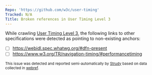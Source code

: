 ```yaml
---
Repo: 'https://github.com/w3c/user-timing'
Tracked: N/A
Title: Broken references in User Timing Level 3
---
```


While crawling [User Timing Level 3](https://w3c.github.io/user-timing/), the following links to other specifications were detected as pointing to non-existing anchors:
* [ ] https://webidl.spec.whatwg.org/#dfn-present
* [ ] https://www.w3.org/TR/navigation-timing/#performancetiming

<sub>This issue was detected and reported semi-automatically by [Strudy](https://github.com/w3c/strudy/) based on data collected in [webref](https://github.com/w3c/webref/).</sub>
